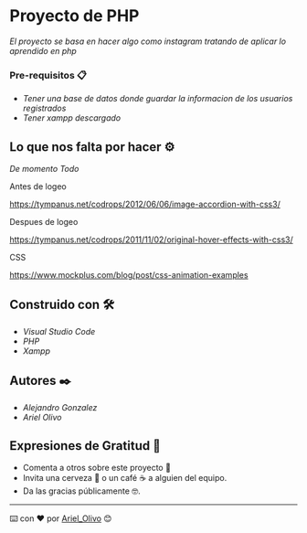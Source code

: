 # Proyecto de PHP

_El proyecto se basa en hacer algo como instagram tratando de aplicar lo aprendido en php_

### Pre-requisitos 📋

* _Tener una base de datos donde guardar la informacion de los usuarios registrados_
* _Tener xampp descargado_

## Lo que nos falta por hacer ⚙️

_De momento Todo_

Antes de logeo 

https://tympanus.net/codrops/2012/06/06/image-accordion-with-css3/

Despues de logeo

https://tympanus.net/codrops/2011/11/02/original-hover-effects-with-css3/

CSS

https://www.mockplus.com/blog/post/css-animation-examples

## Construido con 🛠️

* _Visual Studio Code_
* _PHP_
* _Xampp_


## Autores ✒️

* _Alejandro Gonzalez_
* _Ariel Olivo_


## Expresiones de Gratitud 🎁

* Comenta a otros sobre este proyecto 📢
* Invita una cerveza 🍺 o un café ☕ a alguien del equipo. 
* Da las gracias públicamente 🤓.




---
⌨️ con ❤️ por [Ariel_Olivo](https://github.com/arielolivo) 😊
